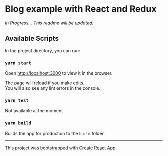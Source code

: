 # Blog example with React and Redux

*In Progress...*
*This readme will be updated.*

## Available Scripts

In the project directory, you can run:

### `yarn start`
Open [http://localhost:3000](http://localhost:3000) to view it in the browser.

The page will reload if you make edits.<br />
You will also see any lint errors in the console.

### `yarn test`

Not available at the moment

### `yarn build`

Builds the app for production to the `build` folder.<br />

---
This project was bootstrapped with [Create React App](https://github.com/facebook/create-react-app).
